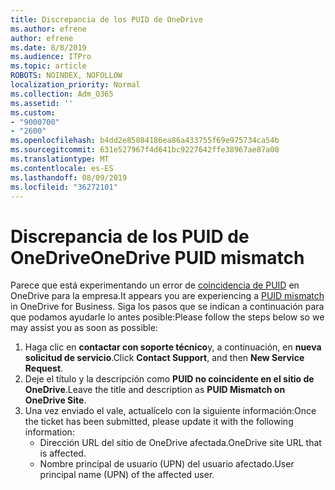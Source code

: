 ```yaml
---
title: Discrepancia de los PUID de OneDrive
ms.author: efrene
author: efrene
ms.date: 8/8/2019
ms.audience: ITPro
ms.topic: article
ROBOTS: NOINDEX, NOFOLLOW
localization_priority: Normal
ms.collection: Adm_O365
ms.assetid: ''
ms.custom:
- "9000700"
- "2600"
ms.openlocfilehash: b4dd2e85084186ea86a433755f69e975734ca54b
ms.sourcegitcommit: 631e527967f4d641bc9227642ffe38967ae87a00
ms.translationtype: MT
ms.contentlocale: es-ES
ms.lasthandoff: 08/09/2019
ms.locfileid: "36272101"
---
```

# <a name="onedrive-puid-mismatch"></a><span data-ttu-id="f3fe4-102">Discrepancia de los PUID de OneDrive</span><span class="sxs-lookup"><span data-stu-id="f3fe4-102">OneDrive PUID mismatch</span></span>
<span data-ttu-id="f3fe4-103">Parece que está experimentando un error de [coincidencia de PUID](https://docs.microsoft.com/sharepoint/support/administration/access-denied-or-need-permission-error-sharepoint-online-or-onedrive-for-business#when-accessing-a-onedrive-site) en OneDrive para la empresa.</span><span class="sxs-lookup"><span data-stu-id="f3fe4-103">It appears you are experiencing a [PUID mismatch](https://docs.microsoft.com/sharepoint/support/administration/access-denied-or-need-permission-error-sharepoint-online-or-onedrive-for-business#when-accessing-a-onedrive-site) in OneDrive for Business.</span></span> <span data-ttu-id="f3fe4-104">Siga los pasos que se indican a continuación para que podamos ayudarle lo antes posible:</span><span class="sxs-lookup"><span data-stu-id="f3fe4-104">Please follow the steps below so we may assist you as soon as possible:</span></span>

1. <span data-ttu-id="f3fe4-105">Haga clic en **contactar con soporte técnico**y, a continuación, en **nueva solicitud de servicio**.</span><span class="sxs-lookup"><span data-stu-id="f3fe4-105">Click **Contact Support**, and then **New Service Request**.</span></span>
2. <span data-ttu-id="f3fe4-106">Deje el título y la descripción como **PUID no coincidente en el sitio de OneDrive**.</span><span class="sxs-lookup"><span data-stu-id="f3fe4-106">Leave the title and description as **PUID Mismatch on OneDrive Site**.</span></span>
3. <span data-ttu-id="f3fe4-107">Una vez enviado el vale, actualícelo con la siguiente información:</span><span class="sxs-lookup"><span data-stu-id="f3fe4-107">Once the ticket has been submitted, please update it with the following information:</span></span>
    - <span data-ttu-id="f3fe4-108">Dirección URL del sitio de OneDrive afectada.</span><span class="sxs-lookup"><span data-stu-id="f3fe4-108">OneDrive site URL that is affected.</span></span>
    - <span data-ttu-id="f3fe4-109">Nombre principal de usuario (UPN) del usuario afectado.</span><span class="sxs-lookup"><span data-stu-id="f3fe4-109">User principal name (UPN) of the affected user.</span></span>



